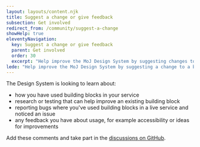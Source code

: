 ```yaml
---
layout: layouts/content.njk
title: Suggest a change or give feedback
subsection: Get involved
redirect_from: /community/suggest-a-change
showHelp: true
eleventyNavigation:
  key: Suggest a change or give feedback
  parent: Get involved
  order: 30
  excerpt: "Help improve the MoJ Design System by suggesting changes to building blocks."
lede: "Help improve the MoJ Design System by suggesting a change to a building block."
---
```


The Design System is looking to learn about:

- how you have used building blocks in your service
- research or testing that can help improve an existing building block
- reporting bugs where you've used building blocks in a live service and noticed an issue
- any feedback you have about usage, for example accessibility or ideas for improvements

Add these comments and take part in the [discussions on GitHub](https://github.com/ministryofjustice/moj-frontend/discussions/categories/released-components-pages-and-patterns).
